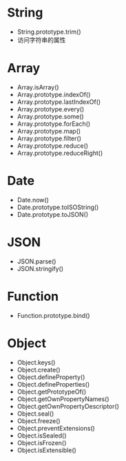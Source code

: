 # String

* String.prototype.trim()
* 访问字符串的属性

# Array

* Array.isArray()
* Array.prototype.indexOf()
* Array.prototype.lastIndexOf()
* Array.prototype.every()
* Array.prototype.some()
* Array.prototype.forEach()
* Array.prototype.map()
* Array.prototype.filter()
* Array.prototype.reduce()
* Array.prototype.reduceRight()

# Date

* Date.now()
* Date.prototype.toISOString()
* Date.prototype.toJSON()

# JSON

* JSON.parse()
* JSON.stringify()

# Function

* Function.prototype.bind()

# Object

* Object.keys()
* Object.create()
* Object.defineProperty()
* Object.defineProperties()
* Object.getPrototypeOf()
* Object.getOwnPropertyNames()
* Object.getOwnPropertyDescriptor()
* Object.seal()
* Object.freeze()
* Object.preventExtensions()
* Object.isSealed()
* Object.isFrozen()
* Object.isExtensible()
